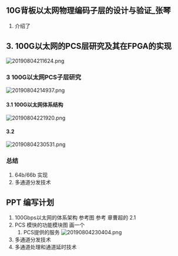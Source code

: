 ## 10G背板以太网物理编码子层的设计与验证_张琴  
1. 介绍了


## 3. 100G以太网的PCS层研究及其在FPGA的实现
![20190804211624.png](https://i.loli.net/2019/08/04/QSfxK2vUT6qE34W.png)

### 3 100G以太网PCS子层研究
![20190804214937.png](https://i.loli.net/2019/08/04/p5RU96lZq8QBVig.png)
#### 3.1 100G以太网体系结构
![20190804221920.png](https://i.loli.net/2019/08/04/Dw7IdF3lAfnQEbx.png)

#### 3.2   
![20190804230531.png](https://i.loli.net/2019/08/04/dEB5M1tCZVUR9O3.png)


### 总结
1. 64b/66b 实现
2. 多通道分发技术


## PPT 编写计划
1. 100Gbps以太网的体系架构 参考图 参考 章曹超的 2.1
2. PCS 模快的功能模块图  画一个
   1. PCS提供的服务
   ![20190804230404.png](https://i.loli.net/2019/08/04/dRMozhm4p3unlic.png)
3. 多通道分发技术
4. 多通道处理和通道延时技术
